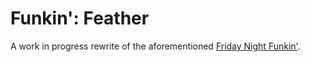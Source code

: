 # Funkin': Feather
A work in progress rewrite of the aforementioned [Friday Night Funkin'](https://github.com/ninjamuffin99/Funkin).